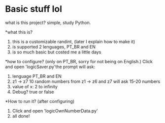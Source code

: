 # Basic stuff lol
what is this project? simple, study Python.

*what this is?
1. this is a customizable randint, (later I explain how to make it)
2. is supported 2 lenguages, PT_BR and EN
3. is so much basic but costed me a little days

*how to configure? (only on PT_BR, sorry for not being on English.)
Click and open 'logicSaver.py'the prompt will ask:
1. lenguage PT_BR and EN
2. z1 -> z7 10 random numbers from z1 -> z6 and z7 will ask 15-20 numbers
3. value of x: 2 to infinity
4. Debug? true or false

*How to run it? (after configuring)
1. Click and open 'logicOwnNumberData.py'
2. all done!




